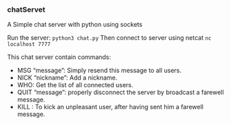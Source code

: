 ### chatServet
A Simple chat server with python using sockets

Run the server:
`python3 chat.py`
Then connect to server using netcat
`nc localhost 7777`

This chat server contain commands:
- MSG “message”: Simply resend this message to all users.
- NICK “nickname”: Add a nickname.
- WHO: Get the list of all connected users.
- QUIT “message”: properly disconnect the server by broadcast a farewell message.
- KILL <nick> <message>: To kick an unpleasant user, after having sent him a farewell message.
